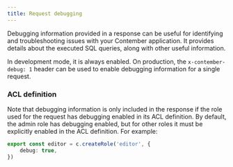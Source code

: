 ```yaml
---
title: Request debugging
---
```


Debugging information provided in a response can be useful for identifying and troubleshooting issues with your Contember application. It provides details about the executed SQL queries, along with other useful information.

In development mode, it is always enabled. On production, the `x-contember-debug: 1` header can be used to enable debugging information for a single request.

### ACL definition

Note that debugging information is only included in the response if the role used for the request has debugging enabled in its ACL definition. By default, the admin role has debugging enabled, but for other roles it must be explicitly enabled in the ACL definition. For example:

```typescript
export const editor = c.createRole('editor', {
	debug: true,
})
```
